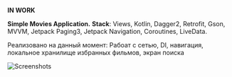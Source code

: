 **IN WORK**

**Simple Movies Application.**
**Stack**: Views, Kotlin, Dagger2, Retrofit, Gson, MVVM, Jetpack Paging3, Jetpack Navigation, Coroutines, LiveData.

Реализовано на данный момент: Рабоат с сетью, DI, навигация, локальное хранилище избранных фильмов, экран поиска

![**Screenshots**](https://github.com/user-attachments/assets/6cf2ecf0-6a8f-4b1c-817c-0a70984cd637)


